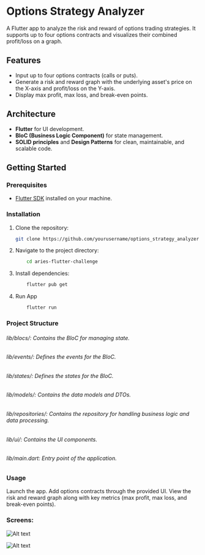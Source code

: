 # Options Strategy Analyzer

A Flutter app to analyze the risk and reward of options trading strategies. It supports up to four options contracts and visualizes their combined profit/loss on a graph.

## Features

- Input up to four options contracts (calls or puts).
- Generate a risk and reward graph with the underlying asset's price on the X-axis and profit/loss on the Y-axis.
- Display max profit, max loss, and break-even points.

## Architecture

- **Flutter** for UI development.
- **BloC (Business Logic Component)** for state management.
- **SOLID principles** and **Design Patterns** for clean, maintainable, and scalable code.

## Getting Started

### Prerequisites

- [Flutter SDK](https://flutter.dev/docs/get-started/install) installed on your machine.

### Installation

1. Clone the repository:
   ```bash
   git clone https://github.com/yourusername/options_strategy_analyzer.git

2. Navigate to the project directory:
    ```bash
        cd aries-flutter-challenge

3. Install dependencies:
    ```bash
        flutter pub get

4. Run App
    ```bash
        flutter run

### Project Structure
###### lib/blocs/: Contains the BloC for managing state.
###### lib/events/: Defines the events for the BloC.
###### lib/states/: Defines the states for the BloC.
###### lib/models/: Contains the data models and DTOs.
###### lib/repositories/: Contains the repository for handling business logic and data processing.
###### lib/ui/: Contains the UI components.
###### lib/main.dart: Entry point of the application.
### Usage
Launch the app.
Add options contracts through the provided UI.
View the risk and reward graph along with key metrics (max profit, max loss, and break-even points).

### Screens: 
![Alt text](screens/photo_2024-06-20_12-18-50.jpg?raw=true "Title")


![Alt text](screens/video_2024-06-20_12-18-18-ezgif.com-video-to-gif-converter.gif?raw=true "Title")

